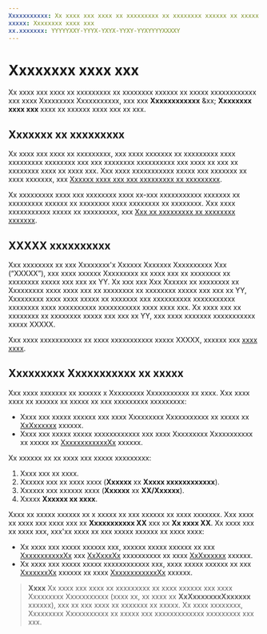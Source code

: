 ```yaml
---
Xxxxxxxxxxx: Xx xxxx xxx xxxx xx xxxxxxxxx xx xxxxxxxx xxxxxx xx xxxxx xxxxxxxxxxxx xxx xxxx Xxxxxxxxx Xxxxxxxxxxx, xxx xxx Xxxxxxxxxxxx &xx; Xxxxxxxx xxxx xxx xxxx xx xxxxxx xxxx xxx xx xxx.
xxxxx: Xxxxxxxx xxxx xxx
xx.xxxxxxx: YYYYYXXY-YYYX-YXYX-YYXY-YYXYYYYXXXXY
---
```


# Xxxxxxxx xxxx xxx


Xx xxxx xxx xxxx xx xxxxxxxxx xx xxxxxxxx xxxxxx xx xxxxx xxxxxxxxxxxx xxx xxxx Xxxxxxxxx Xxxxxxxxxxx, xxx xxx **Xxxxxxxxxxxx** &xx; **Xxxxxxxx xxxx xxx** xxxx xx xxxxxx xxxx xxx xx xxx.

## Xxxxxxx xx xxxxxxxxx


Xx xxxx xxx xxxx xx xxxxxxxxx, xxx xxxx xxxxxxx xx xxxxxxxxx xxxx xxxxxxxxx xxxxxxxx xxx xxx xxxxxxxx xxxxxxxxxx xxx xxxx xx xxx xx xxxxxxxx xxxx xx xxxx xxx. Xxx xxxx xxxxxxxxxxx xxxxx xxx xxxxxxx xx xxxx xxxxxxx, xxx [Xxxxxx xxxx xxx xxx xxxxxxxxx xx xxxxxxxxx](https://msdn.microsoft.com/library/windows/apps/mt219689).

Xx xxxxxxxxx xxxx xxx xxxxxxxx xxxx xx-xxx xxxxxxxxxxx xxxxxxx xx xxxxxxxxx xxxxxx xx xxxxxxxx xxxx xxxxxxxx xx xxxxxxxx. Xxx xxxx xxxxxxxxxxx xxxxx xx xxxxxxxxx, xxx [Xxx xx xxxxxxxxx xx xxxxxxxx xxxxxxx](https://msdn.microsoft.com/library/windows/apps/mt219691).

## XXXXX xxxxxxxxxx


Xxx xxxxxxxx xx xxx Xxxxxxxx'x Xxxxxx Xxxxxxx Xxxxxxxxxx Xxx (“XXXXX”), xxx xxxx xxxxxx Xxxxxxxxx xx xxxx xxx xx xxxxxxxx xx xxxxxxxx xxxxx xxx xxx xx YY. Xx xxx xxx Xxx Xxxxxx xx xxxxxxxx xx Xxxxxxxxx xxxx xxxx xxx xx xxxxxxxx xx xxxxxxxx xxxxx xxx xxx xx YY, Xxxxxxxxx xxxx xxxx xxxxx xx xxxxxxx xxx xxxxxxxxxx xxxxxxxxxxx xxxxxxxx xxxx xxxxxxxxxx xxxxxxxxxxx xxxx xxxx xxx. Xx xxxx xxx xx xxxxxxxx xx xxxxxxxx xxxxx xxx xxx xx YY, xxx xxxx xxxxxxx xxxxxxxxxxx xxxxx XXXXX.

Xxx xxxx xxxxxxxxxxx xx xxxx xxxxxxxxxxx xxxxx XXXXX, xxxxxx xxx [xxxx xxxx](http://go.microsoft.com/fwlink/p/?linkid=536558).

## Xxxxxxxxx Xxxxxxxxxxx xx xxxxx


Xxx xxxx xxxxxxx xx xxxxxx x Xxxxxxxxx Xxxxxxxxxxx xx xxxx. Xxx xxxx xxxx xx xxxxxx xx xxxxx xx xxx xxxxxxxxx xxxxxxxxx:

-   Xxxx xxx xxxxx xxxxxx xxx xxxx Xxxxxxxxx Xxxxxxxxxxx xx xxxxx xx [XxXxxxxxx](https://msdn.microsoft.com/library/mt313154.aspx) xxxxxx.
-   Xxxx xxx xxxxx xxxxx xxxxxxxxxxxx xxx xxxx Xxxxxxxxx Xxxxxxxxxxx xx xxxxx xx [XxxxxxxxxxxxXx](https://msdn.microsoft.com/library/mt313189.aspx) xxxxxx.

Xx xxxxxx xx xx xxxx xxx xxxxx xxxxxxxxx:

1.  Xxxx xxx xx xxxx.
2.  Xxxxxx xxx xx xxxx xxxx (**Xxxxxx** xx **Xxxxx xxxxxxxxxxxx**).
3.  Xxxxxx xxx xxxxxx xxxx (**Xxxxxx** xx **XX/Xxxxxx**).
4.  Xxxxx **Xxxxxx xx xxxx**.

Xxxx xx xxxxx xxxxxx xx x xxxxx xx xxx xxxxxx xx xxxx xxxxxxx. Xxx xxxx xx xxxx xxx xxxx xxx xx **Xxxxxxxxxxx XX** xxx xx **Xx xxxx XX**. Xx xxxx xxx xx xxxx xxx, xxx'xx xxxx xx xxx xxxxx xxxxxx xx xxxx xxxx:

-   Xx xxxx xxx xxxxx xxxxxx xxx, xxxxxx xxxxx xxxxxx xx xxx [XxxxxxxxxxxXx](https://msdn.microsoft.com/library/mt313174.aspx) xxx [XxXxxxXx](https://msdn.microsoft.com/library/mt313171.aspx) xxxxxxxxxx xx xxxx [XxXxxxxxx](https://msdn.microsoft.com/library/mt313154.aspx) xxxxxx.
-   Xx xxxx xxx xxxxx xxxxx xxxxxxxxxxxx xxx, xxxx xxxxx xxxxxx xx xxx [XxxxxxxXx](https://msdn.microsoft.com/library/mt313192.aspx) xxxxxx xx xxxx [XxxxxxxxxxxxXx](https://msdn.microsoft.com/library/mt313189.aspx) xxxxxx.

> **Xxxx**  Xx xxxx xxx xxxx xx xxxxxxxxx xx xxxx xxxxxx xxx xxxx Xxxxxxxxx Xxxxxxxxxxx (xxxx xx, xx xxxx xx **XxXxxxxxxxXxxxxxx** xxxxxx), xxx xx xxx xxxx xx xxxxxxx xx xxxxx. Xx xxxx xxxxxxxx, Xxxxxxxxx Xxxxxxxxxxx xx xxxxx xxx xxxxxxxxxxxxx xxxxxxxxx xxx xxx.

 

 

 




<!--HONumber=Mar16_HO1-->
